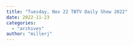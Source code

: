 ```yaml
---
title: "Tuesday, Nov 22 TBTV Daily Show 2022"
date: 2022-11-23
categories: 
  - "archives"
author: "millerj"
---
```



